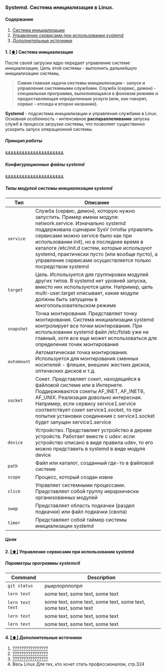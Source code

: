 ### Systemd. Система инициализация в Linux.

#### <a name='toc'>Содержание</a>

1. [Система инициализации](#%%%%%%%%%%%%%%%%)
2. [Управление сервисами при использовании systemd](#%%%%%%%%%%%%%%%)
3. [Дополнительные источники](#%%%%%%%%%%%%%%%%%)   



#### 1. [[⬆]](#toc) <a name='availability'>Система инициализации</a>

После своей загрузки ядро передает управление системе инициализации, Цель этой системы - выполнить дальнейшую инициализацию системы, 
> **Самая главная задача системы инициалиэации - запуск и управление системными службами. Служба (сервис, демон) - специальная программа, выполняющаяся в фоновом режиме и предоставляющая определенные услуги (или, как говорят, сервис - отсюда и второе название).**

**Systemd** - подсистема инициализации и управления службами в Linux. Основная особенность - интенсивное **распараллеливание** запуска служб в процессе загрузки системы, что позволяет существенно ускорить запуск операционной системы.

##### Принцип работы
&&&&&&&&&&&&&&&&&&&&&

##### Конфигурационные файлы systemd
&&&&&&&&&&&&&&&&&&&&&

##### Типы модулей системы инициализации systemd

| Тип | Описание |
| ------- | ----------- |
| `service` | Служба (сервис, демон), которую нужно запустить. Пример имени модуля: network.service. Изначально systemd поддерживала сценарии SysV (чтобы управлять сервисами можно service было как при использовании init), но в последнее время в каталоге /etc/init.d систем, которые используют systemd, практически пусто (или вообще пусто), а управление сервисами осуществляется только посредством systemd |
| `target` | Цель. Используется для группировки модулей других типов. В systemd нет уровней запуска, вместо них используются цели. Например, цель multi-user.target описывает, какие модули должны быть запущены в многопользовательском режиме |
| `snapshot` | Точка монтирования. Представляет точку монтирования. Система инициализации systemd контролирует все точки монтирования. При использовании systemd файл /etc/fstab уже не главный, хотя все еще может использоваться для определения точек монтирования |
| `automount` | Автоматическая точка монтирования. Используется для монтирования сменных носителей - флешек, внешних жестких дисков, оптических дисков и т.д. |
| `socket` | Сокет. Представляет сокет, находящийся в файловой системе или в Интернете. Поддерживаются сокеты AF_INET, AF_INET6, AF_UNIX. Реализация довольно интересная. Например, если сервису service1.service соответствует сокет service1.socket, то при попытке установки соединения с service1.socket будет запущен service1.service  |
| `device` | Устройство. Представляет устройство в дереве устройств. Работает вместе с udev: если устройство описано в виде правила udev, то его можно представить в systemd в виде модуля device |
| `path` | Файл или каталог, созданный где-то в файловой системе |
| `scope` | Процесс, который создан извне |
| `slice` | Управляет системными процессами. Представляет собой группу иерархически организованных модулей |
| `swap` | Представляет область подкачки (раздел подкачки) или файл подкачки (свопа) |
| `timer` | Представляет собой таймер системы инициализации systemd  |

##### Цели


#### 2. [[⬆]](#toc) <a name='creating_physical_lvm'>Управление сервисами при использовании systemd</a>

##### Параметры программы systemctl

| Command | Description |
| ------- | ----------- |
| `git status` | рьирлорплопрл |
| `lern text` | some text, some text, some text |
| `lern text text` | some text, some text, some text, some text, some text, some text |
| `lern text` | some text, some text, some text |
| `lern text` | some text, some text, some text |


#### 4. [[⬆]](#toc) <a name='recommended_sources'>Дополнительные источники</a>

1. [????????????????](https://help.ubuntu.ru/wiki/grub)
2. [????????????????](https://www.alexgur.ru/articles/2275/)
3. [????????????????](https://losst.pro/nastrojka-zagruzchika-grub)
4. Весь Linux Для тех, кто хочет стать профессионалом, стр.324

